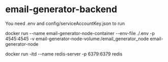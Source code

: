 # email-generator-backend

You need .env and config/serviceAccountKey.json to run

docker run --name email-generator-node-container --env-file ./.env -p 4545:4545 -v email-generator-node-volume:/email_generator_node email-generator-node

docker run -itd --name redis-server -p 6379:6379 redis